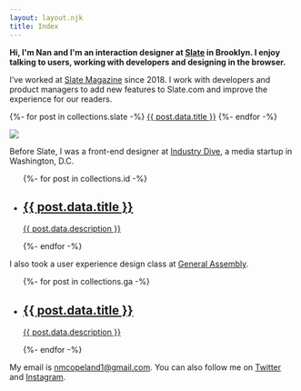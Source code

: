 ```yaml
---
layout: layout.njk
title: Index
---
```


<p class="intro"><strong>Hi, I'm Nan and I'm an interaction designer at <a href="https://slate.com/">Slate</a> in Brooklyn. I enjoy talking to users, working with developers and designing in the browser.</strong></p>

<section class="job-block">
<div class="block">
<p>I’ve worked at <a href="https://slate.com/">Slate Magazine</a> since 2018. I work with developers and product managers to add new features to Slate.com and improve the experience for our readers.</p>

{%- for post in collections.slate -%}
	<a class="project-link" href="{{ post.url }}">{{ post.data.title }}</a>
{%- endfor -%}
</div>

<div class="block">
	<!--<video controls loop>
		<source type="video/mp4" src="img/slate_scroll.mp4"></source>
		<p>Your browser does not support the video element.</p>
	</video>-->
	<img src="img/slate_scroll.gif"/>
</div>
</section>

<p>Before Slate, I was a front-end designer at <a href="https://www.industrydive.com/">Industry Dive</a>, a media startup in Washington, D.C.</p>

<ul class="card-wrapper">
	{%- for post in collections.id -%}
		<li class="card">
			<a href="{{ post.url }}">
				<h2>{{ post.data.title }}</h2>
				<p>{{ post.data.description }}</p>
			</a>
		</li>
	{%- endfor -%}
</ul>

<p>I also took a user experience design class at <a href="https://generalassemb.ly/">General Assembly</a>.</p>

<ul class="card-wrapper">
	{%- for post in collections.ga -%}
		<li class="card">
			<a href="{{ post.url }}">
				<h2>{{ post.data.title }}</h2>
				<p>{{ post.data.description }}</p>
			</a>
		</li>
	{%- endfor -%}
</ul>

<p>My email is <a href="mailto:nmcopeland1@gmail.com">nmcopeland1@gmail.com</a>. You can also follow me on <a href="https://twitter.com/nancopeland">Twitter</a> and <a href="https://www.instagram.com/nancopeland/">Instagram</a>.</p>

